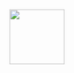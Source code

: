 <br>
<p align="center">
  <img src="https://github.com/bunubbv/tamaya/assets/75381985/78852825-42f7-47c7-bb77-a1d60d754938" width="100">
</p>